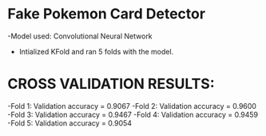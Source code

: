 # Fake Pokemon Card Detector

-Model used: Convolutional Neural Network

- Intialized KFold and ran 5 folds with the model. 
# CROSS VALIDATION RESULTS: 
-Fold 1: Validation accuracy = 0.9067
-Fold 2: Validation accuracy = 0.9600
-Fold 3: Validation accuracy = 0.9467
-Fold 4: Validation accuracy = 0.9459
-Fold 5: Validation accuracy = 0.9054
